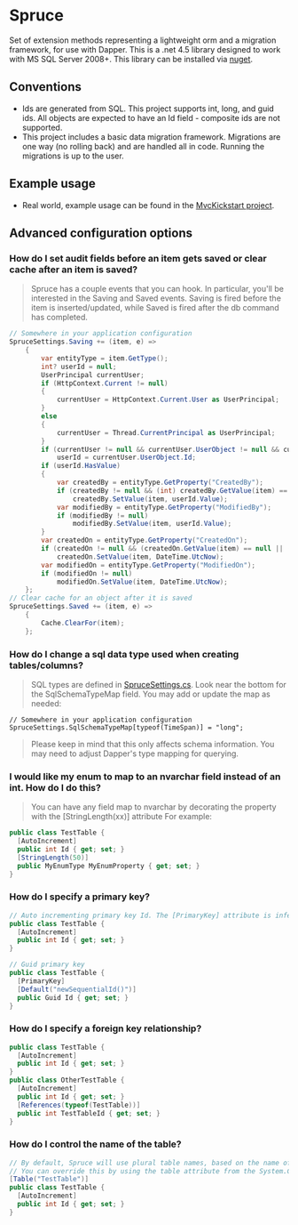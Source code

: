 Spruce
===========

Set of extension methods representing a lightweight orm and a migration framework, for use with Dapper.  This is a .net 4.5 library designed to work with MS SQL Server 2008+. This library can be installed via [nuget](https://nuget.org/packages/spruce).

Conventions
-----------

* Ids are generated from SQL. This project supports int, long, and guid ids. All objects are expected to have an Id field - composite ids are not supported.
* This project includes a basic data migration framework. Migrations are one way (no rolling back) and are handled all in code. Running the migrations is up to the user.

Example usage
-----------------
* Real world, example usage can be found in the [MvcKickstart project](https://github.com/jgeurts/MvcKickstart).


Advanced configuration options
------------------------------

### How do I set audit fields before an item gets saved or clear cache after an item is saved?
> Spruce has a couple events that you can hook. In particular, you'll be interested in the Saving and Saved events. Saving is fired before the item is inserted/updated, while Saved is fired after the db command has completed.
```csharp
// Somewhere in your application configuration
SpruceSettings.Saving += (item, e) =>
	{
		var entityType = item.GetType();
		int? userId = null;
		UserPrincipal currentUser;
		if (HttpContext.Current != null)
		{
			currentUser = HttpContext.Current.User as UserPrincipal;
		}
		else
		{
			currentUser = Thread.CurrentPrincipal as UserPrincipal;
		}
		if (currentUser != null && currentUser.UserObject != null && currentUser.UserObject.Id != default(int))
			userId = currentUser.UserObject.Id;
		if (userId.HasValue)
		{
			var createdBy = entityType.GetProperty("CreatedBy");
			if (createdBy != null && (int) createdBy.GetValue(item) == default(int))
				createdBy.SetValue(item, userId.Value);
			var modifiedBy = entityType.GetProperty("ModifiedBy");
			if (modifiedBy != null)
				modifiedBy.SetValue(item, userId.Value);
		}
		var createdOn = entityType.GetProperty("CreatedOn");
		if (createdOn != null && (createdOn.GetValue(item) == null || (DateTime) createdOn.GetValue(item) == default(DateTime)))
			createdOn.SetValue(item, DateTime.UtcNow);
		var modifiedOn = entityType.GetProperty("ModifiedOn");
		if (modifiedOn != null)
			modifiedOn.SetValue(item, DateTime.UtcNow);
	};
// Clear cache for an object after it is saved
SpruceSettings.Saved += (item, e) =>
	{
		Cache.ClearFor(item);
	};
```


### How do I change a sql data type used when creating tables/columns?

> SQL types are defined in [SpruceSettings.cs](https://github.com/jgeurts/spruce/blob/1a51840b7a2e35cf45107e04f68908a9eb76af65/Spruce/SpruceSettings.cs#L27-L39). Look near the bottom for the SqlSchemaTypeMap field.  You may add or update the map as needed:
```cscharp
// Somewhere in your application configuration
SpruceSettings.SqlSchemaTypeMap[typeof(TimeSpan)] = "long";
```
> Please keep in mind that this only affects schema information. You may need to adjust Dapper's type mapping for querying.


### I would like my enum to map to an nvarchar field instead of an int. How do I do this?

> You can have any field map to nvarchar by decorating the property with the [StringLength(xx)] attribute
> For example:
```csharp
public class TestTable {
  [AutoIncrement]
  public int Id { get; set; }
  [StringLength(50)]
  public MyEnumType MyEnumProperty { get; set; }
}
```


### How do I specify a primary key?
```csharp
// Auto incrementing primary key Id. The [PrimaryKey] attribute is inferred when using [AutoIncrement]
public class TestTable {
  [AutoIncrement]
  public int Id { get; set; }
}
```
```csharp
// Guid primary key
public class TestTable {
  [PrimaryKey]
  [Default("newSequentialId()")]
  public Guid Id { get; set; }
}
```
### How do I specify a foreign key relationship?
```csharp
public class TestTable {
  [AutoIncrement]
  public int Id { get; set; }
}
public class OtherTestTable {
  [AutoIncrement]
  public int Id { get; set; }
  [References(typeof(TestTable))]
  public int TestTableId { get; set; }
}
```
### How do I control the name of the table?
```csharp
// By default, Spruce will use plural table names, based on the name of the class. 
// You can override this by using the table attribute from the System.ComponentModel.DataAnnotations.Schema namespace
[Table("TestTable")]
public class TestTable {
  [AutoIncrement]
  public int Id { get; set; }
}
```
